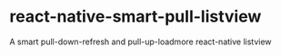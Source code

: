 # react-native-smart-pull-listview
A smart pull-down-refresh and pull-up-loadmore react-native listview
